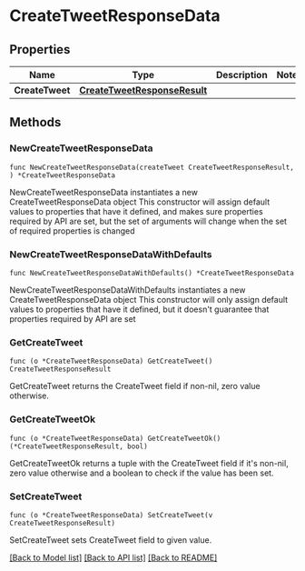 # CreateTweetResponseData

## Properties

Name | Type | Description | Notes
------------ | ------------- | ------------- | -------------
**CreateTweet** | [**CreateTweetResponseResult**](CreateTweetResponseResult.md) |  | 

## Methods

### NewCreateTweetResponseData

`func NewCreateTweetResponseData(createTweet CreateTweetResponseResult, ) *CreateTweetResponseData`

NewCreateTweetResponseData instantiates a new CreateTweetResponseData object
This constructor will assign default values to properties that have it defined,
and makes sure properties required by API are set, but the set of arguments
will change when the set of required properties is changed

### NewCreateTweetResponseDataWithDefaults

`func NewCreateTweetResponseDataWithDefaults() *CreateTweetResponseData`

NewCreateTweetResponseDataWithDefaults instantiates a new CreateTweetResponseData object
This constructor will only assign default values to properties that have it defined,
but it doesn't guarantee that properties required by API are set

### GetCreateTweet

`func (o *CreateTweetResponseData) GetCreateTweet() CreateTweetResponseResult`

GetCreateTweet returns the CreateTweet field if non-nil, zero value otherwise.

### GetCreateTweetOk

`func (o *CreateTweetResponseData) GetCreateTweetOk() (*CreateTweetResponseResult, bool)`

GetCreateTweetOk returns a tuple with the CreateTweet field if it's non-nil, zero value otherwise
and a boolean to check if the value has been set.

### SetCreateTweet

`func (o *CreateTweetResponseData) SetCreateTweet(v CreateTweetResponseResult)`

SetCreateTweet sets CreateTweet field to given value.



[[Back to Model list]](../README.md#documentation-for-models) [[Back to API list]](../README.md#documentation-for-api-endpoints) [[Back to README]](../README.md)


